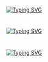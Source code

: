 #

[![Typing SVG](https://readme-typing-svg.demolab.com?font=Silkscreen&size=29&pause=1000&color=257FA7&width=435&lines=Meine+Projekte)](https://git.io/typing-svg)

#

[![Typing SVG](https://readme-typing-svg.demolab.com?font=Silkscreen&size=29&pause=1000&color=257FA7&width=435&lines=%C3%BCber+mich)](https://git.io/typing-svg)

#

[![Typing SVG](https://readme-typing-svg.demolab.com?font=Silkscreen&size=29&pause=1000&color=257FA7&width=435&lines=tech+stack)](https://git.io/typing-svg)
